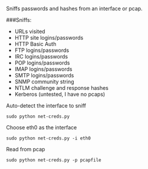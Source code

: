 Sniffs passwords and hashes from an interface or pcap. 

###Sniffs:

* URLs visited
* HTTP site logins/passwords
* HTTP Basic Auth
* FTP logins/passwords
* IRC logins/passwords
* POP logins/passwords
* IMAP logins/passwords
* SMTP logins/passwords
* SNMP community string
* NTLM challenge and response hashes
* Kerberos (untested, I have no pcaps)

Auto-detect the interface to sniff

```sudo python net-creds.py```


Choose eth0 as the interface

```sudo python net-creds.py -i eth0```


Read from pcap

```sudo python net-creds.py -p pcapfile```
